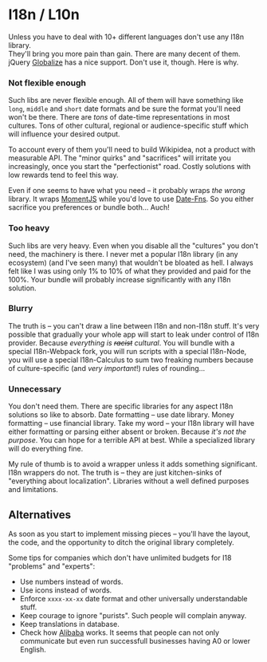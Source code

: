 # I18n / L10n

Unless you have to deal with 10+ different languages don't use any I18n library.<br/>
They'll bring you more pain than gain. There are many decent of them.<br/>
jQuery [Globalize](https://github.com/jquery/globalize) has a nice support. Don't use it, though. Here is why.

### Not flexible enough

Such libs are never flexible enough. All of them will have something like `long`, `middle` and `short` date formats
and be sure the format you'll need won't be there. There are *tons* of date-time representations in most cultures.
Tons of other cultural, regional or audience-specific stuff which will influence your desired output.

To account every of them you'll need to build Wikipidea, not a product with measurable API.
The "minor quirks" and "sacrifices" will irritate you increasingly, once you start the "perfectionist" road.
Costly solutions with low rewards tend to feel this way.

Even if one seems to have what you need – it probably wraps *the wrong* library.
It wraps [MomentJS](http://momentjs.com/) while you'd love to use [Date-Fns](date-fns.org).
So you either sacrifice you preferences or bundle both... Auch!

### Too heavy

Such libs are very heavy. Even when you disable all the "cultures" you don't need, the machinery is there.
I never met a popular I18n library (in any ecosystem) (and I've seen many) that wouldn't be bloated as hell.
I always felt like I was using only 1% to 10% of what they provided and paid for the 100%.
Your bundle will probably increase significantly with any I18n solution.

### Blurry

The truth is – you can't draw a line between I18n and non-I18n stuff. It's very possible that gradually
your whole app will start to leak under control of I18n provider. Because *everything is ~~racist~~ cultural*.
You will bundle with a special I18n-Webpack fork, you will run scripts with a special I18n-Node,
you will use a special I18n-Calculus to sum two freaking numbers because of culture-specific
(and *very important*!) rules of rounding...

### Unnecessary

You don't need them. There are specific libraries for any aspect I18n solutions so like to absorb.
Date formatting – use date library. Money formatting – use financial library.
Take my word – your I18n library will have either formatting or parsing either absent or broken.
Because *it's not the purpose*. You can hope for a terrible API at best.
While a specialized library will do everything fine.

My rule of thumb is to avoid a wrapper unless it adds something significant.
I18n wrappers do not. The truth is – they are just kitchen-sinks of "everything about localization".
Libraries without a well defined purposes and limitations.

## Alternatives

As soon as you start to implement missing pieces – you'll have the layout, the code, and the opportunity to ditch the original library completely.

Some tips for companies which don't have unlimited budgets for I18 "problems" and "experts":

* Use numbers instead of words.
* Use icons instead of words.
* Enforce `xxxx-xx-xx` date format and other universally understandable stuff.
* Keep courage to ignore "purists". Such people will complain anyway.
* Keep translations in database.
* Check how [Alibaba](https://www.alibaba.com/) works. It seems that people can not only
  communicate but even run successfull businesses having A0 or lower English.
